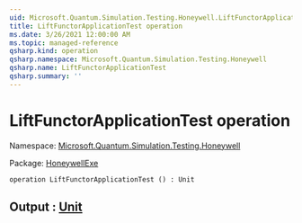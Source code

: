 ```yaml
---
uid: Microsoft.Quantum.Simulation.Testing.Honeywell.LiftFunctorApplicationTest
title: LiftFunctorApplicationTest operation
ms.date: 3/26/2021 12:00:00 AM
ms.topic: managed-reference
qsharp.kind: operation
qsharp.namespace: Microsoft.Quantum.Simulation.Testing.Honeywell
qsharp.name: LiftFunctorApplicationTest
qsharp.summary: ''
---
```


# LiftFunctorApplicationTest operation

Namespace: [Microsoft.Quantum.Simulation.Testing.Honeywell](xref:Microsoft.Quantum.Simulation.Testing.Honeywell)

Package: [HoneywellExe](https://nuget.org/packages/HoneywellExe)




```qsharp
operation LiftFunctorApplicationTest () : Unit
```


## Output : [Unit](xref:microsoft.quantum.lang-ref.unit)

